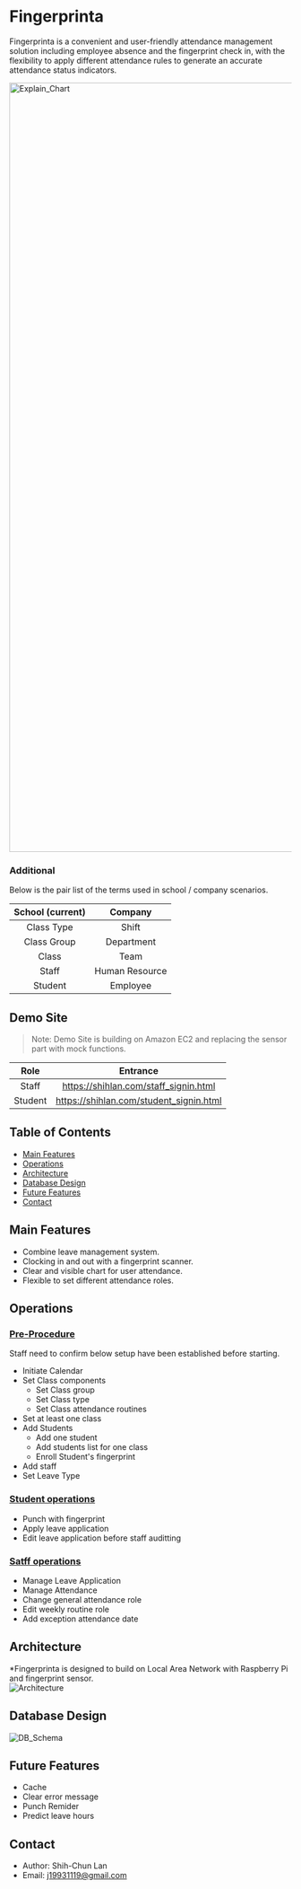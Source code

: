 # Fingerprinta
Fingerprinta is a convenient and user-friendly attendance management solution including employee absence and the fingerprint check in, with the flexibility to apply different attendance rules to generate an accurate attendance status indicators.  

<img width="1371" alt="Explain_Chart" src="https://user-images.githubusercontent.com/93208804/170868900-8b6235e6-1c7d-4c00-bc3c-7214e6891ce0.png">

### Additional
Below is the pair list of the terms used in school / company scenarios.    


| School (current) |  Company  | 
| :---------: | :------------: | 
| Class Type  | Shift          | 
| Class Group | Department     | 
| Class       | Team           | 
| Staff       | Human Resource |
| Student     | Employee       | 

## Demo Site 
>Note: Demo Site is building on Amazon EC2 and replacing the sensor part with mock functions.  

| Role    | Entrance  | 
| :-----: | :----: | 
| Staff   | https://shihlan.com/staff_signin.html | 
| Student | https://shihlan.com/student_signin.html | 

## Table of Contents
* [Main Features](#main_features)
* [Operations](#operations)
* [Architecture](#architecture)
* [Database Design](#database_design)
* [Future Features](#future_features)
* [Contact](#contact)

<h2 id="main_features">Main Features</h2>

* Combine leave management system.
* Clocking in and out with a fingerprint scanner.
* Clear and visible chart for user attendance.  
* Flexible to set different attendance roles.

<h2 id="operations">Operations </h2> 

### [Pre-Procedure](/doc/operation_detail.md)  
Staff need to confirm below setup have been established before starting.
*  Initiate Calendar 
*  Set Class components 
   * Set Class group
   * Set Class type
   * Set Class attendance routines
* Set at least one class
* Add Students
  * Add one student
  * Add students list for one class
  * Enroll Student's fingerprint  
* Add staff 
* Set Leave Type


### [Student operations](/doc/operation_detail.md)
* Punch with fingerprint 
* Apply leave application 
* Edit leave application before staff auditting

### [Satff operations](/doc/operation_detail.md)
* Manage Leave Application
* Manage Attendance
* Change general attendance role
* Edit weekly routine role
* Add exception attendance date 



<h2 id="architecture">Architecture</h2> 

*Fingerprinta is designed to build on Local Area Network with Raspberry Pi and fingerprint sensor.  
![Architecture](https://user-images.githubusercontent.com/93208804/170868965-8c533ee2-7dbe-47f2-aa1d-5207276247ce.png)


<h2 id="database_design">Database Design</h2> 

![DB_Schema](https://user-images.githubusercontent.com/93208804/170869607-ebdd6e62-735a-49a4-bc41-16ea47baf633.png)

<h2 id="future_features">Future Features</h2> 

* Cache
* Clear error message
* Punch Remider
* Predict leave hours

<h2 id="contact">Contact</h2>  

* Author: Shih-Chun Lan
* Email: j19931119@gmail.com

